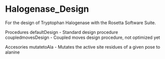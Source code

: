# Halogenase_Design
For the design of Tryptophan Halogenase with the Rosetta Software Suite.

Procedures
defaultDesign - Standard design procedure
coupledmovesDesign - Coupled moves design procedure, not optimized yet

Accesories
mutatetoAla - Mutates the active site residues of a given pose to alanine
